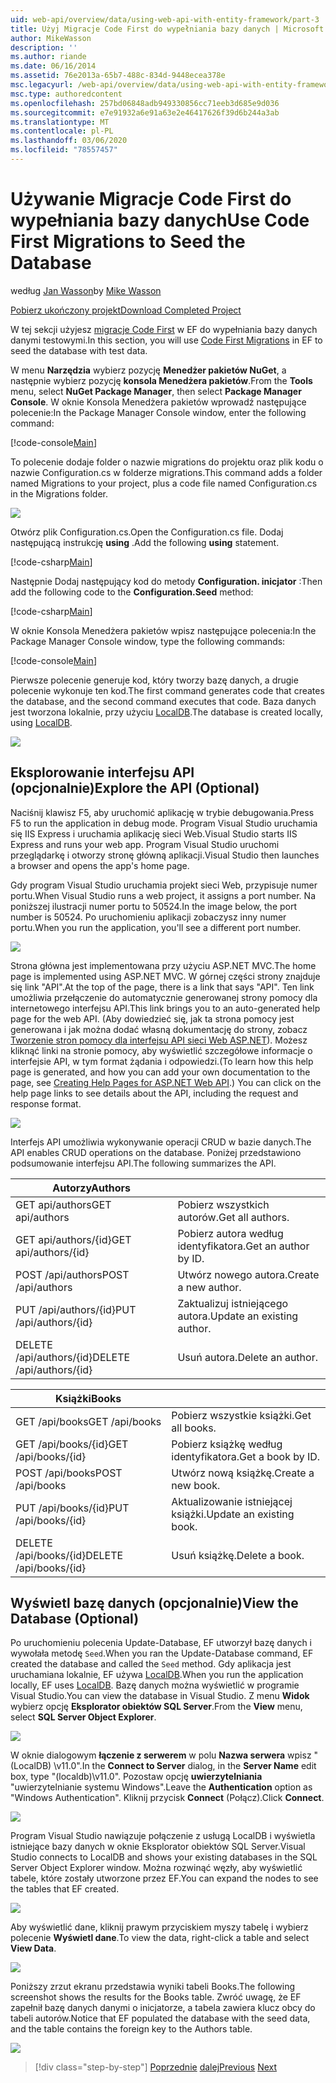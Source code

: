 ```yaml
---
uid: web-api/overview/data/using-web-api-with-entity-framework/part-3
title: Użyj Migracje Code First do wypełniania bazy danych | Microsoft Docs
author: MikeWasson
description: ''
ms.author: riande
ms.date: 06/16/2014
ms.assetid: 76e2013a-65b7-488c-834d-9448ecea378e
msc.legacyurl: /web-api/overview/data/using-web-api-with-entity-framework/part-3
msc.type: authoredcontent
ms.openlocfilehash: 257bd06848adb949330856cc71eeb3d685e9d036
ms.sourcegitcommit: e7e91932a6e91a63e2e46417626f39d6b244a3ab
ms.translationtype: MT
ms.contentlocale: pl-PL
ms.lasthandoff: 03/06/2020
ms.locfileid: "78557457"
---
```

# <a name="use-code-first-migrations-to-seed-the-database"></a><span data-ttu-id="4e5d8-102">Używanie Migracje Code First do wypełniania bazy danych</span><span class="sxs-lookup"><span data-stu-id="4e5d8-102">Use Code First Migrations to Seed the Database</span></span>

<span data-ttu-id="4e5d8-103">według [Jan Wasson](https://github.com/MikeWasson)</span><span class="sxs-lookup"><span data-stu-id="4e5d8-103">by [Mike Wasson](https://github.com/MikeWasson)</span></span>

[<span data-ttu-id="4e5d8-104">Pobierz ukończony projekt</span><span class="sxs-lookup"><span data-stu-id="4e5d8-104">Download Completed Project</span></span>](https://github.com/MikeWasson/BookService)

<span data-ttu-id="4e5d8-105">W tej sekcji użyjesz [migracje Code First](https://msdn.microsoft.com/data/jj591621) w EF do wypełniania bazy danych danymi testowymi.</span><span class="sxs-lookup"><span data-stu-id="4e5d8-105">In this section, you will use [Code First Migrations](https://msdn.microsoft.com/data/jj591621) in EF to seed the database with test data.</span></span>

<span data-ttu-id="4e5d8-106">W menu **Narzędzia** wybierz pozycję **Menedżer pakietów NuGet**, a następnie wybierz pozycję **konsola Menedżera pakietów**.</span><span class="sxs-lookup"><span data-stu-id="4e5d8-106">From the **Tools** menu, select **NuGet Package Manager**, then select **Package Manager Console**.</span></span> <span data-ttu-id="4e5d8-107">W oknie Konsola Menedżera pakietów wprowadź następujące polecenie:</span><span class="sxs-lookup"><span data-stu-id="4e5d8-107">In the Package Manager Console window, enter the following command:</span></span>

[!code-console[Main](part-3/samples/sample1.cmd)]

<span data-ttu-id="4e5d8-108">To polecenie dodaje folder o nazwie migrations do projektu oraz plik kodu o nazwie Configuration.cs w folderze migrations.</span><span class="sxs-lookup"><span data-stu-id="4e5d8-108">This command adds a folder named Migrations to your project, plus a code file named Configuration.cs in the Migrations folder.</span></span>

![](part-3/_static/image1.png)

<span data-ttu-id="4e5d8-109">Otwórz plik Configuration.cs.</span><span class="sxs-lookup"><span data-stu-id="4e5d8-109">Open the Configuration.cs file.</span></span> <span data-ttu-id="4e5d8-110">Dodaj następującą instrukcję **using** .</span><span class="sxs-lookup"><span data-stu-id="4e5d8-110">Add the following **using** statement.</span></span>

[!code-csharp[Main](part-3/samples/sample2.cs)]

<span data-ttu-id="4e5d8-111">Następnie Dodaj następujący kod do metody **Configuration. inicjator** :</span><span class="sxs-lookup"><span data-stu-id="4e5d8-111">Then add the following code to the **Configuration.Seed** method:</span></span>

[!code-csharp[Main](part-3/samples/sample3.cs)]

<span data-ttu-id="4e5d8-112">W oknie Konsola Menedżera pakietów wpisz następujące polecenia:</span><span class="sxs-lookup"><span data-stu-id="4e5d8-112">In the Package Manager Console window, type the following commands:</span></span>

[!code-console[Main](part-3/samples/sample4.cmd)]

<span data-ttu-id="4e5d8-113">Pierwsze polecenie generuje kod, który tworzy bazę danych, a drugie polecenie wykonuje ten kod.</span><span class="sxs-lookup"><span data-stu-id="4e5d8-113">The first command generates code that creates the database, and the second command executes that code.</span></span> <span data-ttu-id="4e5d8-114">Baza danych jest tworzona lokalnie, przy użyciu [LocalDB](https://msdn.microsoft.com/library/hh510202.aspx).</span><span class="sxs-lookup"><span data-stu-id="4e5d8-114">The database is created locally, using [LocalDB](https://msdn.microsoft.com/library/hh510202.aspx).</span></span>

![](part-3/_static/image2.png)

## <a name="explore-the-api-optional"></a><span data-ttu-id="4e5d8-115">Eksplorowanie interfejsu API (opcjonalnie)</span><span class="sxs-lookup"><span data-stu-id="4e5d8-115">Explore the API (Optional)</span></span>

<span data-ttu-id="4e5d8-116">Naciśnij klawisz F5, aby uruchomić aplikację w trybie debugowania.</span><span class="sxs-lookup"><span data-stu-id="4e5d8-116">Press F5 to run the application in debug mode.</span></span> <span data-ttu-id="4e5d8-117">Program Visual Studio uruchamia się IIS Express i uruchamia aplikację sieci Web.</span><span class="sxs-lookup"><span data-stu-id="4e5d8-117">Visual Studio starts IIS Express and runs your web app.</span></span> <span data-ttu-id="4e5d8-118">Program Visual Studio uruchomi przeglądarkę i otworzy stronę główną aplikacji.</span><span class="sxs-lookup"><span data-stu-id="4e5d8-118">Visual Studio then launches a browser and opens the app's home page.</span></span>

<span data-ttu-id="4e5d8-119">Gdy program Visual Studio uruchamia projekt sieci Web, przypisuje numer portu.</span><span class="sxs-lookup"><span data-stu-id="4e5d8-119">When Visual Studio runs a web project, it assigns a port number.</span></span> <span data-ttu-id="4e5d8-120">Na poniższej ilustracji numer portu to 50524.</span><span class="sxs-lookup"><span data-stu-id="4e5d8-120">In the image below, the port number is 50524.</span></span> <span data-ttu-id="4e5d8-121">Po uruchomieniu aplikacji zobaczysz inny numer portu.</span><span class="sxs-lookup"><span data-stu-id="4e5d8-121">When you run the application, you'll see a different port number.</span></span>

![](part-3/_static/image3.png)

<span data-ttu-id="4e5d8-122">Strona główna jest implementowana przy użyciu ASP.NET MVC.</span><span class="sxs-lookup"><span data-stu-id="4e5d8-122">The home page is implemented using ASP.NET MVC.</span></span> <span data-ttu-id="4e5d8-123">W górnej części strony znajduje się link "API".</span><span class="sxs-lookup"><span data-stu-id="4e5d8-123">At the top of the page, there is a link that says "API".</span></span> <span data-ttu-id="4e5d8-124">Ten link umożliwia przełączenie do automatycznie generowanej strony pomocy dla internetowego interfejsu API.</span><span class="sxs-lookup"><span data-stu-id="4e5d8-124">This link brings you to an auto-generated help page for the web API.</span></span> <span data-ttu-id="4e5d8-125">(Aby dowiedzieć się, jak ta strona pomocy jest generowana i jak można dodać własną dokumentację do strony, zobacz [Tworzenie stron pomocy dla interfejsu API sieci Web ASP.NET](../../getting-started-with-aspnet-web-api/creating-api-help-pages.md)). Możesz kliknąć linki na stronie pomocy, aby wyświetlić szczegółowe informacje o interfejsie API, w tym format żądania i odpowiedzi.</span><span class="sxs-lookup"><span data-stu-id="4e5d8-125">(To learn how this help page is generated, and how you can add your own documentation to the page, see [Creating Help Pages for ASP.NET Web API](../../getting-started-with-aspnet-web-api/creating-api-help-pages.md).) You can click on the help page links to see details about the API, including the request and response format.</span></span>

![](part-3/_static/image4.png)

<span data-ttu-id="4e5d8-126">Interfejs API umożliwia wykonywanie operacji CRUD w bazie danych.</span><span class="sxs-lookup"><span data-stu-id="4e5d8-126">The API enables CRUD operations on the database.</span></span> <span data-ttu-id="4e5d8-127">Poniżej przedstawiono podsumowanie interfejsu API.</span><span class="sxs-lookup"><span data-stu-id="4e5d8-127">The following summarizes the API.</span></span>

| <span data-ttu-id="4e5d8-128">Autorzy</span><span class="sxs-lookup"><span data-stu-id="4e5d8-128">Authors</span></span> |  |
| --- | -- |
| <span data-ttu-id="4e5d8-129">GET api/authors</span><span class="sxs-lookup"><span data-stu-id="4e5d8-129">GET api/authors</span></span> | <span data-ttu-id="4e5d8-130">Pobierz wszystkich autorów.</span><span class="sxs-lookup"><span data-stu-id="4e5d8-130">Get all authors.</span></span> |
| <span data-ttu-id="4e5d8-131">GET api/authors/{id}</span><span class="sxs-lookup"><span data-stu-id="4e5d8-131">GET api/authors/{id}</span></span> | <span data-ttu-id="4e5d8-132">Pobierz autora według identyfikatora.</span><span class="sxs-lookup"><span data-stu-id="4e5d8-132">Get an author by ID.</span></span> |
| <span data-ttu-id="4e5d8-133">POST /api/authors</span><span class="sxs-lookup"><span data-stu-id="4e5d8-133">POST /api/authors</span></span> | <span data-ttu-id="4e5d8-134">Utwórz nowego autora.</span><span class="sxs-lookup"><span data-stu-id="4e5d8-134">Create a new author.</span></span> |
| <span data-ttu-id="4e5d8-135">PUT /api/authors/{id}</span><span class="sxs-lookup"><span data-stu-id="4e5d8-135">PUT /api/authors/{id}</span></span> | <span data-ttu-id="4e5d8-136">Zaktualizuj istniejącego autora.</span><span class="sxs-lookup"><span data-stu-id="4e5d8-136">Update an existing author.</span></span> |
| <span data-ttu-id="4e5d8-137">DELETE /api/authors/{id}</span><span class="sxs-lookup"><span data-stu-id="4e5d8-137">DELETE /api/authors/{id}</span></span> | <span data-ttu-id="4e5d8-138">Usuń autora.</span><span class="sxs-lookup"><span data-stu-id="4e5d8-138">Delete an author.</span></span> |

| <span data-ttu-id="4e5d8-139">Książki</span><span class="sxs-lookup"><span data-stu-id="4e5d8-139">Books</span></span> |  |
| --- | -- |
| <span data-ttu-id="4e5d8-140">GET /api/books</span><span class="sxs-lookup"><span data-stu-id="4e5d8-140">GET /api/books</span></span> | <span data-ttu-id="4e5d8-141">Pobierz wszystkie książki.</span><span class="sxs-lookup"><span data-stu-id="4e5d8-141">Get all books.</span></span> |
| <span data-ttu-id="4e5d8-142">GET /api/books/{id}</span><span class="sxs-lookup"><span data-stu-id="4e5d8-142">GET /api/books/{id}</span></span> | <span data-ttu-id="4e5d8-143">Pobierz książkę według identyfikatora.</span><span class="sxs-lookup"><span data-stu-id="4e5d8-143">Get a book by ID.</span></span> |
| <span data-ttu-id="4e5d8-144">POST /api/books</span><span class="sxs-lookup"><span data-stu-id="4e5d8-144">POST /api/books</span></span> | <span data-ttu-id="4e5d8-145">Utwórz nową książkę.</span><span class="sxs-lookup"><span data-stu-id="4e5d8-145">Create a new book.</span></span> |
| <span data-ttu-id="4e5d8-146">PUT /api/books/{id}</span><span class="sxs-lookup"><span data-stu-id="4e5d8-146">PUT /api/books/{id}</span></span> | <span data-ttu-id="4e5d8-147">Aktualizowanie istniejącej książki.</span><span class="sxs-lookup"><span data-stu-id="4e5d8-147">Update an existing book.</span></span> |
| <span data-ttu-id="4e5d8-148">DELETE /api/books/{id}</span><span class="sxs-lookup"><span data-stu-id="4e5d8-148">DELETE /api/books/{id}</span></span> | <span data-ttu-id="4e5d8-149">Usuń książkę.</span><span class="sxs-lookup"><span data-stu-id="4e5d8-149">Delete a book.</span></span> |

## <a name="view-the-database-optional"></a><span data-ttu-id="4e5d8-150">Wyświetl bazę danych (opcjonalnie)</span><span class="sxs-lookup"><span data-stu-id="4e5d8-150">View the Database (Optional)</span></span>

<span data-ttu-id="4e5d8-151">Po uruchomieniu polecenia Update-Database, EF utworzył bazę danych i wywołała metodę `Seed`.</span><span class="sxs-lookup"><span data-stu-id="4e5d8-151">When you ran the Update-Database command, EF created the database and called the `Seed` method.</span></span> <span data-ttu-id="4e5d8-152">Gdy aplikacja jest uruchamiana lokalnie, EF używa [LocalDB](https://blogs.msdn.com/b/sqlexpress/archive/2011/07/12/introducing-localdb-a-better-sql-express.aspx).</span><span class="sxs-lookup"><span data-stu-id="4e5d8-152">When you run the application locally, EF uses [LocalDB](https://blogs.msdn.com/b/sqlexpress/archive/2011/07/12/introducing-localdb-a-better-sql-express.aspx).</span></span> <span data-ttu-id="4e5d8-153">Bazę danych można wyświetlić w programie Visual Studio.</span><span class="sxs-lookup"><span data-stu-id="4e5d8-153">You can view the database in Visual Studio.</span></span> <span data-ttu-id="4e5d8-154">Z menu **Widok** wybierz opcję **Eksplorator obiektów SQL Server**.</span><span class="sxs-lookup"><span data-stu-id="4e5d8-154">From the **View** menu, select **SQL Server Object Explorer**.</span></span>

![](part-3/_static/image5.png)

<span data-ttu-id="4e5d8-155">W oknie dialogowym **łączenie z serwerem** w polu **Nazwa serwera** wpisz "(LocalDB) \v11.0".</span><span class="sxs-lookup"><span data-stu-id="4e5d8-155">In the **Connect to Server** dialog, in the **Server Name** edit box, type "(localdb)\v11.0".</span></span> <span data-ttu-id="4e5d8-156">Pozostaw opcję **uwierzytelniania** "uwierzytelnianie systemu Windows".</span><span class="sxs-lookup"><span data-stu-id="4e5d8-156">Leave the **Authentication** option as "Windows Authentication".</span></span> <span data-ttu-id="4e5d8-157">Kliknij przycisk **Connect** (Połącz).</span><span class="sxs-lookup"><span data-stu-id="4e5d8-157">Click **Connect**.</span></span>

![](part-3/_static/image6.png)

<span data-ttu-id="4e5d8-158">Program Visual Studio nawiązuje połączenie z usługą LocalDB i wyświetla istniejące bazy danych w oknie Eksplorator obiektów SQL Server.</span><span class="sxs-lookup"><span data-stu-id="4e5d8-158">Visual Studio connects to LocalDB and shows your existing databases in the SQL Server Object Explorer window.</span></span> <span data-ttu-id="4e5d8-159">Można rozwinąć węzły, aby wyświetlić tabele, które zostały utworzone przez EF.</span><span class="sxs-lookup"><span data-stu-id="4e5d8-159">You can expand the nodes to see the tables that EF created.</span></span>

![](part-3/_static/image7.png)

<span data-ttu-id="4e5d8-160">Aby wyświetlić dane, kliknij prawym przyciskiem myszy tabelę i wybierz polecenie **Wyświetl dane**.</span><span class="sxs-lookup"><span data-stu-id="4e5d8-160">To view the data, right-click a table and select **View Data**.</span></span>

![](part-3/_static/image8.png)

<span data-ttu-id="4e5d8-161">Poniższy zrzut ekranu przedstawia wyniki tabeli Books.</span><span class="sxs-lookup"><span data-stu-id="4e5d8-161">The following screenshot shows the results for the Books table.</span></span> <span data-ttu-id="4e5d8-162">Zwróć uwagę, że EF zapełnił bazę danych danymi o inicjatorze, a tabela zawiera klucz obcy do tabeli autorów.</span><span class="sxs-lookup"><span data-stu-id="4e5d8-162">Notice that EF populated the database with the seed data, and the table contains the foreign key to the Authors table.</span></span>

![](part-3/_static/image9.png)

> [!div class="step-by-step"]
> <span data-ttu-id="4e5d8-163">[Poprzednie](part-2.md)
> [dalej](part-4.md)</span><span class="sxs-lookup"><span data-stu-id="4e5d8-163">[Previous](part-2.md)
[Next](part-4.md)</span></span>
